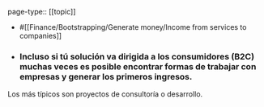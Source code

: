 page-type:: [[topic]]

- #[[Finance/Bootstrapping/Generate money/Income from services to companies]]

- ### Incluso si tú solución va dirigida a los consumidores (B2C) muchas veces es posible encontrar formas de trabajar con empresas y generar los primeros ingresos.

Los más típicos son proyectos de consultoría o desarrollo.



